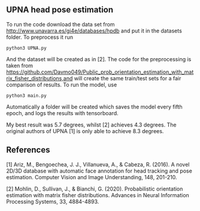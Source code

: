 ## UPNA head pose estimation
To run the code download the data set from http://www.unavarra.es/gi4e/databases/hpdb and put it in the datasets folder. To preprocess it run
```
python3 UPNA.py
```
And the dataset will be created as in [2]. The code for the preprocessing is taken from https://github.com/Davmo049/Public_prob_orientation_estimation_with_matrix_fisher_distributions,and will create the same train/test sets for a fair comparison of results. To run the model, use
```
python3 main.py
```

Automatically a folder will be created which saves the model every fifth epoch, and logs the results with tensorboard. 


My best result was 5.7 degrees, whilst [2] achieves 4.3 degrees. The original authors of UPNA [1] is only able to achieve 8.3 degrees. 

## References
<a id="1">[1]</a> 
Ariz, M., Bengoechea, J. J., Villanueva, A., & Cabeza, R. (2016).
A novel 2D/3D database with automatic face annotation for head tracking and pose estimation.
Computer Vision and Image Understanding, 148, 201-210.

<a id="2">[2]</a> 
Mohlin, D., Sullivan, J., & Bianchi, G. (2020).
Probabilistic orientation estimation with matrix fisher distributions.
Advances in Neural Information Processing Systems, 33, 4884-4893.

